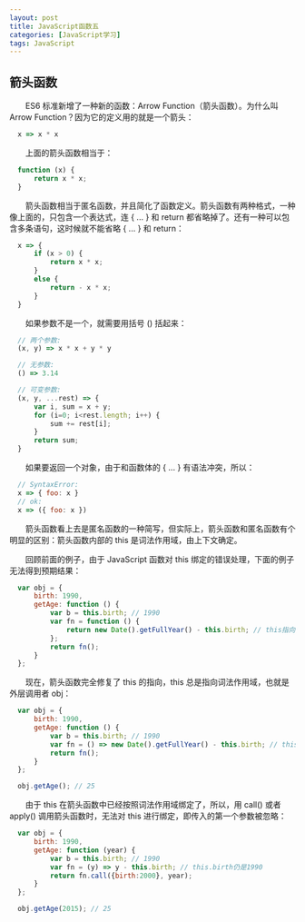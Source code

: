 ```yaml
---
layout: post
title: JavaScript函数五
categories: [JavaScript学习]
tags: JavaScript
---
```


## 箭头函数
&emsp;&emsp;ES6 标准新增了一种新的函数：Arrow Function（箭头函数）。为什么叫 Arrow Function？因为它的定义用的就是一个箭头：
```javascript
  x => x * x
```
&emsp;&emsp;上面的箭头函数相当于：
```javascript
  function (x) {
      return x * x;
  }
```
&emsp;&emsp;箭头函数相当于匿名函数，并且简化了函数定义。箭头函数有两种格式，一种像上面的，只包含一个表达式，连 { ... } 和 return 都省略掉了。还有一种可以包含多条语句，这时候就不能省略 { ... } 和 return：
```javascript
  x => {
      if (x > 0) {
          return x * x;
      }
      else {
          return - x * x;
      }
  }
```
&emsp;&emsp;如果参数不是一个，就需要用括号 () 括起来：
```javascript
  // 两个参数:
  (x, y) => x * x + y * y

  // 无参数:
  () => 3.14

  // 可变参数:
  (x, y, ...rest) => {
      var i, sum = x + y;
      for (i=0; i<rest.length; i++) {
          sum += rest[i];
      }
      return sum;
  }
```
&emsp;&emsp;如果要返回一个对象，由于和函数体的 { ... } 有语法冲突，所以：
```javascript
  // SyntaxError:
  x => { foo: x }
  // ok:
  x => ({ foo: x })
```

&emsp;&emsp;箭头函数看上去是匿名函数的一种简写，但实际上，箭头函数和匿名函数有个明显的区别：箭头函数内部的 this 是词法作用域，由上下文确定。

&emsp;&emsp;回顾前面的例子，由于 JavaScript 函数对 this 绑定的错误处理，下面的例子无法得到预期结果：
```javascript
  var obj = {
      birth: 1990,
      getAge: function () {
          var b = this.birth; // 1990
          var fn = function () {
              return new Date().getFullYear() - this.birth; // this指向window或undefined
          };
          return fn();
      }
  };
```
&emsp;&emsp;现在，箭头函数完全修复了 this 的指向，this 总是指向词法作用域，也就是外层调用者 obj：
```javascript
  var obj = {
      birth: 1990,
      getAge: function () {
          var b = this.birth; // 1990
          var fn = () => new Date().getFullYear() - this.birth; // this指向obj对象
          return fn();
      }
  };

  obj.getAge(); // 25
```
&emsp;&emsp;由于 this 在箭头函数中已经按照词法作用域绑定了，所以，用 call() 或者 apply() 调用箭头函数时，无法对 this 进行绑定，即传入的第一个参数被忽略：
```javascript
  var obj = {
      birth: 1990,
      getAge: function (year) {
          var b = this.birth; // 1990
          var fn = (y) => y - this.birth; // this.birth仍是1990
          return fn.call({birth:2000}, year);
      }
  };

  obj.getAge(2015); // 25
```
